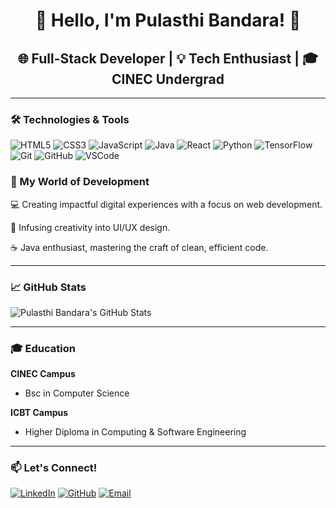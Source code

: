 <div align="center">

# 👋 Hello, I'm **Pulasthi Bandara**! 🚀  
## 🌐 Full-Stack Developer | 💡 Tech Enthusiast | 🎓 CINEC Undergrad

</div>

---

### 🛠️ Technologies & Tools


  ![HTML5](https://img.shields.io/badge/-HTML5-E34F26?style=for-the-badge&logo=html5&logoColor=white)
  ![CSS3](https://img.shields.io/badge/-CSS3-1572B6?style=for-the-badge&logo=css3&logoColor=white)
  ![JavaScript](https://img.shields.io/badge/-JavaScript-F7DF1E?style=for-the-badge&logo=javascript&logoColor=black)
  ![Java](https://img.shields.io/badge/-Java-007396?style=for-the-badge&logo=java&logoColor=white)
  ![React](https://img.shields.io/badge/-React-61DAFB?style=for-the-badge&logo=react&logoColor=white)
  ![Python](https://img.shields.io/badge/-Python-3670A0?style=for-the-badge&logo=python&logoColor=white)
  ![TensorFlow](https://img.shields.io/badge/-TensorFlow-FF6F00?style=for-the-badge&logo=tensorflow&logoColor=white)
  ![Git](https://img.shields.io/badge/-Git-F05032?style=for-the-badge&logo=git&logoColor=white)
  ![GitHub](https://img.shields.io/badge/-GitHub-181717?style=for-the-badge&logo=github&logoColor=white)
  ![VSCode](https://img.shields.io/badge/-VSCode-007ACC?style=for-the-badge&logo=visual-studio-code&logoColor=white)


### 🚀 My World of Development

💻 Creating impactful digital experiences with a focus on web development.

🎨 Infusing creativity into UI/UX design.

☕️ Java enthusiast, mastering the craft of clean, efficient code.

---

### 📈 GitHub Stats

![Pulasthi Bandara's GitHub Stats](https://github-readme-stats.vercel.app/api?username=Pulasthi2002&show_icons=true&theme=dark)

---

### 🎓 Education

**CINEC Campus**  
- Bsc in Computer Science 

**ICBT Campus**
- Higher Diploma in Computing & Software Engineering 

---

### 📫 Let's Connect!

[![LinkedIn](https://img.shields.io/badge/-LinkedIn-0A66C2?style=for-the-badge&logo=linkedin&logoColor=white)](https://www.linkedin.com/in/pulasthibandara/)
[![GitHub](https://img.shields.io/badge/-GitHub-181717?style=for-the-badge&logo=github&logoColor=white)](https://github.com/Pulasthi2002)
[![Email](https://img.shields.io/badge/-Email-D14836?style=for-the-badge&logo=gmail&logoColor=white)](mailto:pulasthibandara@gmail.com)

